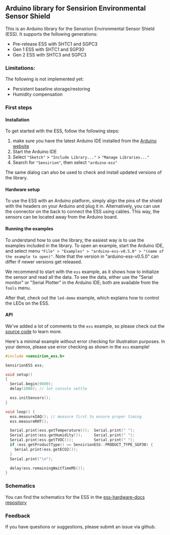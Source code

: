 ## Arduino library for Sensirion Environmental Sensor Shield

This is an Arduino library for the Sensirion Environmental Sensor
Shield (ESS). It supports the following generations:

- Pre-release ESS with SHTC1 and SGPC3
- Gen 1 ESS with SHTC1 and SGP30  
- Gen 2 ESS with SHTC3 and SGPC3

### Limitations:
The following is not implemented yet:

- Persistent baseline storage/restoring
- Humidity compensation

### First steps

#### Installation
To get started with the ESS, follow the following steps:

1. make sure you have the latest Arduino IDE installed from the [Arduino website](https://www.arduino.cc/en/Main/Software)
2. Start the Arduino IDE
3. Select `"Sketch"` > `"Include Library..."` > `"Manage Libraries..."`
4. Search for `"Sensirion"`, then select `"arduino-ess"`

The same dialog can also be used to check and install updated versions of the library.

#### Hardware setup
To use the ESS with an Arduino platform, simply align the pins of the shield with the headers on your Arduino and plug it in. Alternatively, you can use the connector on the back to connect the ESS using cables. This way, the sensors can be located away from the Arduino board.

#### Running the examples
To understand how to use the library, the easiest way is to use the examples included in the library. To open an example, start the Arduino IDE, and select menu `"File" > "Examples" > "arduino-ess-v0.5.0" > "(name of the example to open)"`. Note that the version in "arduino-ess-v0.5.0" can differ if newer versions get released.

We recommend to start with the `ess` example, as it shows how to initialize the sensor and read all the data. To see the data, either use the "Serial monitor" or "Serial Plotter" in the Arduino IDE; both are available from the `Tools` menu.

After that, check out the `led-demo` example, which explains how to control the LEDs on the ESS.

#### API

We've added a lot of comments to the `ess` example, so please check out the [source code](https://github.com/Sensirion/arduino-ess/blob/master/examples/ess/ess.ino) to learn more.


Here's a minimal example without error checking for illustration purposes.
In your demos, please use error checking as shown in the `ess` example!
```c++
#include <sensirion_ess.h>

SensirionESS ess;

void setup()
{
  Serial.begin(9600);
  delay(1000); // let console settle

  ess.initSensors();
}

void loop() {
  ess.measureIAQ(); // measure first to ensure proper timing
  ess.measureRHT();

  Serial.print(ess.getTemperature());  Serial.print(" ");
  Serial.print(ess.getHumidity());     Serial.print(" ");
  Serial.print(ess.getTVOC());         Serial.print(" ");
  if (ess.getProductType() == SensirionESS::PRODUCT_TYPE_SGP30) {
    Serial.print(ess.getECO2());
  }
  Serial.print("\n");

  delay(ess.remainingWaitTimeMS());
}
```

### Schematics

You can find the schematics for the ESS in the [ess-hardware-docs repository](https://github.com/winkj/ess-hardware-docs/blob/master/ESS_Schematic.PDF)

### Feedback
If you have questions or suggestions, please submit an issue via github.
